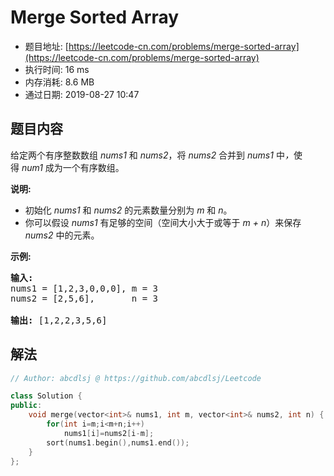 # Merge Sorted Array 
- 题目地址: [https://leetcode-cn.com/problems/merge-sorted-array](https://leetcode-cn.com/problems/merge-sorted-array)
- 执行时间: 16 ms
- 内存消耗: 8.6 MB
- 通过日期: 2019-08-27 10:47

## 题目内容
<p>给定两个有序整数数组 <em>nums1 </em>和 <em>nums2</em>，将 <em>nums2 </em>合并到 <em>nums1 </em>中<em>，</em>使得 <em>num1 </em>成为一个有序数组。</p>

<p><strong>说明:</strong></p>

<ul>
	<li>初始化 <em>nums1</em> 和 <em>nums2</em> 的元素数量分别为 <em>m</em> 和 <em>n</em>。</li>
	<li>你可以假设 <em>nums1 </em>有足够的空间（空间大小大于或等于 <em>m + n</em>）来保存 <em>nums2</em> 中的元素。</li>
</ul>

<p><strong>示例:</strong></p>

<pre><strong>输入:</strong>
nums1 = [1,2,3,0,0,0], m = 3
nums2 = [2,5,6],       n = 3

<strong>输出:</strong> [1,2,2,3,5,6]</pre>


## 解法
```cpp
// Author: abcdlsj @ https://github.com/abcdlsj/Leetcode

class Solution {
public:
    void merge(vector<int>& nums1, int m, vector<int>& nums2, int n) {
        for(int i=m;i<m+n;i++)
            nums1[i]=nums2[i-m];
        sort(nums1.begin(),nums1.end());
    }
};

```